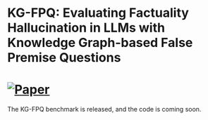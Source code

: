 # KG-FPQ: Evaluating Factuality Hallucination in LLMs with Knowledge Graph-based False Premise Questions
# [![Paper](https://img.shields.io/badge/arXiv-2205.05677-red)](https://arxiv.org/abs/2407.05868)
The KG-FPQ benchmark is released, and the code is coming soon.
